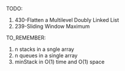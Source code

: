 TODO:

1. 430-Flatten a Multilevel Doubly Linked List
2. 239-Sliding Window Maximum

TO_REMEMBER:

1. n stacks in a sngle array
2. n queues in a single array
4. minStack in O(1) time and O(1) space